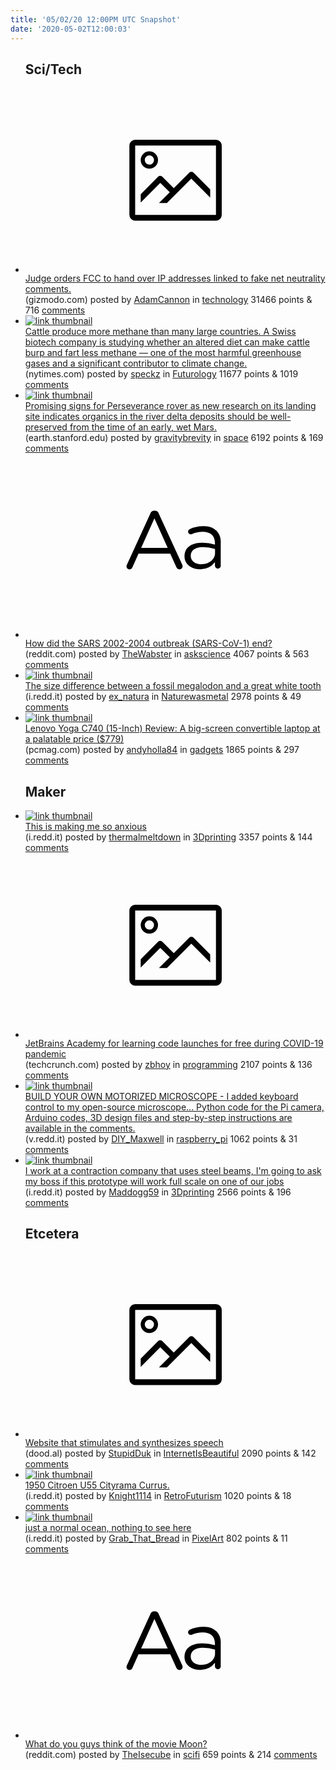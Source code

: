 ```yaml
---
title: '05/02/20 12:00PM UTC Snapshot'
date: '2020-05-02T12:00:03'
---
```

<ul>
<h2>Sci/Tech</h2>

<li><a href='https://gizmodo.com/judge-orders-fcc-to-hand-over-ip-addresses-linked-to-fa-1843202071'><svg version='1.1' viewBox='-34 -14 104 64' preserveAspectRatio='xMidYMid meet' xmlns='http://www.w3.org/2000/svg' xmlns:xlink='http://www.w3.org/1999/xlink'>
    <title>link thumbnail</title>
    <path d='M32,4H4A2,2,0,0,0,2,6V30a2,2,0,0,0,2,2H32a2,2,0,0,0,2-2V6A2,2,0,0,0,32,4ZM4,30V6H32V30Z'></path>
    <path d='M8.92,14a3,3,0,1,0-3-3A3,3,0,0,0,8.92,14Zm0-4.6A1.6,1.6,0,1,1,7.33,11,1.6,1.6,0,0,1,8.92,9.41Z'></path>
    <path d='M22.78,15.37l-5.4,5.4-4-4a1,1,0,0,0-1.41,0L5.92,22.9v2.83l6.79-6.79L16,22.18l-3.75,3.75H15l8.45-8.45L30,24V21.18l-5.81-5.81A1,1,0,0,0,22.78,15.37Z'></path>
    </svg></a><div><div class='linkTitle'><a href='https://gizmodo.com/judge-orders-fcc-to-hand-over-ip-addresses-linked-to-fa-1843202071'>Judge orders FCC to hand over IP addresses linked to fake net neutrality comments.</a></div>(gizmodo.com) posted by <a href='https://www.reddit.com/user/AdamCannon'>AdamCannon</a> in <a href='https://www.reddit.com/r/technology'>technology</a> 31466 points & 716 <a href='https://www.reddit.com/r/technology/comments/gbqp9l/judge_orders_fcc_to_hand_over_ip_addresses_linked/'>comments</a></div></li>

<li><a href='https://www.nytimes.com/2020/05/01/business/cow-methane-climate-change.html'><img src='https://b.thumbs.redditmedia.com/XlBOep0joHE-vjeIMylT_6p6YPkp2DGda_O7PvP5vQA.jpg' alt='link thumbnail'></a><div><div class='linkTitle'><a href='https://www.nytimes.com/2020/05/01/business/cow-methane-climate-change.html'>Cattle produce more methane than many large countries. A Swiss biotech company is studying whether an altered diet can make cattle burp and fart less methane — one of the most harmful greenhouse gases and a significant contributor to climate change.</a></div>(nytimes.com) posted by <a href='https://www.reddit.com/user/speckz'>speckz</a> in <a href='https://www.reddit.com/r/Futurology'>Futurology</a> 11677 points & 1019 <a href='https://www.reddit.com/r/Futurology/comments/gbi66p/cattle_produce_more_methane_than_many_large/'>comments</a></div></li>

<li><a href='https://earth.stanford.edu/news/promising-signs-perseverance-rover-its-quest-past-martian-life'><img src='https://a.thumbs.redditmedia.com/4EOwZe2d32Xx1bBIIv7YiuRPeJ8ChAHlm1ak8yt2qF8.jpg' alt='link thumbnail'></a><div><div class='linkTitle'><a href='https://earth.stanford.edu/news/promising-signs-perseverance-rover-its-quest-past-martian-life'>Promising signs for Perseverance rover as new research on its landing site indicates organics in the river delta deposits should be well-preserved from the time of an early, wet Mars.</a></div>(earth.stanford.edu) posted by <a href='https://www.reddit.com/user/gravitybrevity'>gravitybrevity</a> in <a href='https://www.reddit.com/r/space'>space</a> 6192 points & 169 <a href='https://www.reddit.com/r/space/comments/gbheh7/promising_signs_for_perseverance_rover_as_new/'>comments</a></div></li>

<li><a href='https://www.reddit.com/r/askscience/comments/gbquds/how_did_the_sars_20022004_outbreak_sarscov1_end/'><svg version='1.1' viewBox='-34 -12 104 64' preserveAspectRatio='xMidYMid slice' xmlns='http://www.w3.org/2000/svg' xmlns:xlink='http://www.w3.org/1999/xlink'>
    <title>text link thumbnail</title>
    <path d='M12.19,8.84a1.45,1.45,0,0,0-1.4-1h-.12a1.46,1.46,0,0,0-1.42,1L1.14,26.56a1.29,1.29,0,0,0-.14.59,1,1,0,0,0,1,1,1.12,1.12,0,0,0,1.08-.77l2.08-4.65h11l2.08,4.59a1.24,1.24,0,0,0,1.12.83,1.08,1.08,0,0,0,1.08-1.08,1.64,1.64,0,0,0-.14-.57ZM6.08,20.71l4.59-10.22,4.6,10.22Z'>
    </path>
    <path d='M32.24,14.78A6.35,6.35,0,0,0,27.6,13.2a11.36,11.36,0,0,0-4.7,1,1,1,0,0,0-.58.89,1,1,0,0,0,.94.92,1.23,1.23,0,0,0,.39-.08,8.87,8.87,0,0,1,3.72-.81c2.7,0,4.28,1.33,4.28,3.92v.5a15.29,15.29,0,0,0-4.42-.61c-3.64,0-6.14,1.61-6.14,4.64v.05c0,2.95,2.7,4.48,5.37,4.48a6.29,6.29,0,0,0,5.19-2.48V26.9a1,1,0,0,0,1,1,1,1,0,0,0,1-1.06V19A5.71,5.71,0,0,0,32.24,14.78Zm-.56,7.7c0,2.28-2.17,3.89-4.81,3.89-1.94,0-3.61-1.06-3.61-2.86v-.06c0-1.8,1.5-3,4.2-3a15.2,15.2,0,0,1,4.22.61Z'>
    </path>
    </svg></a><div><div class='linkTitle'><a href='https://www.reddit.com/r/askscience/comments/gbquds/how_did_the_sars_20022004_outbreak_sarscov1_end/'>How did the SARS 2002-2004 outbreak (SARS-CoV-1) end?</a></div>(reddit.com) posted by <a href='https://www.reddit.com/user/TheWabster'>TheWabster</a> in <a href='https://www.reddit.com/r/askscience'>askscience</a> 4067 points & 563 <a href='https://www.reddit.com/r/askscience/comments/gbquds/how_did_the_sars_20022004_outbreak_sarscov1_end/'>comments</a></div></li>

<li><a href='https://i.redd.it/mdazrpfpo6w41.jpg'><img src='https://b.thumbs.redditmedia.com/Ri-URRKPelhbdcgeugeGUqB7QLzlUwcX4prISZNj6gc.jpg' alt='link thumbnail'></a><div><div class='linkTitle'><a href='https://i.redd.it/mdazrpfpo6w41.jpg'>The size difference between a fossil megalodon and a great white tooth</a></div>(i.redd.it) posted by <a href='https://www.reddit.com/user/ex_natura'>ex_natura</a> in <a href='https://www.reddit.com/r/Naturewasmetal'>Naturewasmetal</a> 2978 points & 49 <a href='https://www.reddit.com/r/Naturewasmetal/comments/gbls0m/the_size_difference_between_a_fossil_megalodon/'>comments</a></div></li>

<li><a href='https://www.pcmag.com/reviews/lenovo-yoga-c740-15-inch'><img src='https://a.thumbs.redditmedia.com/TOjvDO1Defe9bRaGfnCKLZx0ZQeZJHqQOEIyW04wnb8.jpg' alt='link thumbnail'></a><div><div class='linkTitle'><a href='https://www.pcmag.com/reviews/lenovo-yoga-c740-15-inch'>Lenovo Yoga C740 (15-Inch) Review: A big-screen convertible laptop at a palatable price ($779)</a></div>(pcmag.com) posted by <a href='https://www.reddit.com/user/andyholla84'>andyholla84</a> in <a href='https://www.reddit.com/r/gadgets'>gadgets</a> 1865 points & 297 <a href='https://www.reddit.com/r/gadgets/comments/gbiplw/lenovo_yoga_c740_15inch_review_a_bigscreen/'>comments</a></div></li>

<h2>Maker</h2>

<li><a href='https://i.redd.it/of8wjuffe6w41.jpg'><img src='https://b.thumbs.redditmedia.com/4T_3eYEc8qQi6aX8jQTQrNjEr7S4R2J-p7O1TQ5D85k.jpg' alt='link thumbnail'></a><div><div class='linkTitle'><a href='https://i.redd.it/of8wjuffe6w41.jpg'>This is making me so anxious</a></div>(i.redd.it) posted by <a href='https://www.reddit.com/user/thermalmeltdown'>thermalmeltdown</a> in <a href='https://www.reddit.com/r/3Dprinting'>3Dprinting</a> 3357 points & 144 <a href='https://www.reddit.com/r/3Dprinting/comments/gbkpqe/this_is_making_me_so_anxious/'>comments</a></div></li>

<li><a href='https://techcrunch.com/2020/05/01/jetbrains-academy-for-learning-code-launches-for-free-during-covid-19-pandemic/'><svg version='1.1' viewBox='-34 -14 104 64' preserveAspectRatio='xMidYMid meet' xmlns='http://www.w3.org/2000/svg' xmlns:xlink='http://www.w3.org/1999/xlink'>
    <title>link thumbnail</title>
    <path d='M32,4H4A2,2,0,0,0,2,6V30a2,2,0,0,0,2,2H32a2,2,0,0,0,2-2V6A2,2,0,0,0,32,4ZM4,30V6H32V30Z'></path>
    <path d='M8.92,14a3,3,0,1,0-3-3A3,3,0,0,0,8.92,14Zm0-4.6A1.6,1.6,0,1,1,7.33,11,1.6,1.6,0,0,1,8.92,9.41Z'></path>
    <path d='M22.78,15.37l-5.4,5.4-4-4a1,1,0,0,0-1.41,0L5.92,22.9v2.83l6.79-6.79L16,22.18l-3.75,3.75H15l8.45-8.45L30,24V21.18l-5.81-5.81A1,1,0,0,0,22.78,15.37Z'></path>
    </svg></a><div><div class='linkTitle'><a href='https://techcrunch.com/2020/05/01/jetbrains-academy-for-learning-code-launches-for-free-during-covid-19-pandemic/'>JetBrains Academy for learning code launches for free during COVID-19 pandemic</a></div>(techcrunch.com) posted by <a href='https://www.reddit.com/user/zbhoy'>zbhoy</a> in <a href='https://www.reddit.com/r/programming'>programming</a> 2107 points & 136 <a href='https://www.reddit.com/r/programming/comments/gbiizv/jetbrains_academy_for_learning_code_launches_for/'>comments</a></div></li>

<li><a href='https://v.redd.it/ldm1id6v85w41'><img src='https://b.thumbs.redditmedia.com/xhzgrh5E_HXEsH004jIfdYNsDRambgHffnicymEYfVE.jpg' alt='link thumbnail'></a><div><div class='linkTitle'><a href='https://v.redd.it/ldm1id6v85w41'>BUILD YOUR OWN MOTORIZED MICROSCOPE - I added keyboard control to my open-source microscope... Python code for the Pi camera, Arduino codes, 3D design files and step-by-step instructions are available in the comments.</a></div>(v.redd.it) posted by <a href='https://www.reddit.com/user/DIY_Maxwell'>DIY_Maxwell</a> in <a href='https://www.reddit.com/r/raspberry_pi'>raspberry_pi</a> 1062 points & 31 <a href='https://www.reddit.com/r/raspberry_pi/comments/gbgwbr/build_your_own_motorized_microscope_i_added/'>comments</a></div></li>

<li><a href='https://i.redd.it/njw7xwf0m7w41.jpg'><img src='https://b.thumbs.redditmedia.com/qsf8_qY9cs2hrMKbpG2e4YAbqrd-KbvIq49uQtWuIUM.jpg' alt='link thumbnail'></a><div><div class='linkTitle'><a href='https://i.redd.it/njw7xwf0m7w41.jpg'>I work at a contraction company that uses steel beams, I'm going to ask my boss if this prototype will work full scale on one of our jobs</a></div>(i.redd.it) posted by <a href='https://www.reddit.com/user/Maddogg59'>Maddogg59</a> in <a href='https://www.reddit.com/r/3Dprinting'>3Dprinting</a> 2566 points & 196 <a href='https://www.reddit.com/r/3Dprinting/comments/gbp7vb/i_work_at_a_contraction_company_that_uses_steel/'>comments</a></div></li>

<h2>Etcetera</h2>

<li><a href='https://dood.al/pinktrombone/'><svg version='1.1' viewBox='-34 -14 104 64' preserveAspectRatio='xMidYMid meet' xmlns='http://www.w3.org/2000/svg' xmlns:xlink='http://www.w3.org/1999/xlink'>
    <title>link thumbnail</title>
    <path d='M32,4H4A2,2,0,0,0,2,6V30a2,2,0,0,0,2,2H32a2,2,0,0,0,2-2V6A2,2,0,0,0,32,4ZM4,30V6H32V30Z'></path>
    <path d='M8.92,14a3,3,0,1,0-3-3A3,3,0,0,0,8.92,14Zm0-4.6A1.6,1.6,0,1,1,7.33,11,1.6,1.6,0,0,1,8.92,9.41Z'></path>
    <path d='M22.78,15.37l-5.4,5.4-4-4a1,1,0,0,0-1.41,0L5.92,22.9v2.83l6.79-6.79L16,22.18l-3.75,3.75H15l8.45-8.45L30,24V21.18l-5.81-5.81A1,1,0,0,0,22.78,15.37Z'></path>
    </svg></a><div><div class='linkTitle'><a href='https://dood.al/pinktrombone/'>Website that stimulates and synthesizes speech</a></div>(dood.al) posted by <a href='https://www.reddit.com/user/StupidDuk'>StupidDuk</a> in <a href='https://www.reddit.com/r/InternetIsBeautiful'>InternetIsBeautiful</a> 2090 points & 142 <a href='https://www.reddit.com/r/InternetIsBeautiful/comments/gbndid/website_that_stimulates_and_synthesizes_speech/'>comments</a></div></li>

<li><a href='https://i.redd.it/x27y6c6ngaw41.jpg'><img src='https://b.thumbs.redditmedia.com/HRlEbRUzY9dNSn_nEuLdX_jLbhk-esV0kvEuzvRVJ2Y.jpg' alt='link thumbnail'></a><div><div class='linkTitle'><a href='https://i.redd.it/x27y6c6ngaw41.jpg'>1950 Citroen U55 Cityrama Currus.</a></div>(i.redd.it) posted by <a href='https://www.reddit.com/user/Knight1114'>Knight1114</a> in <a href='https://www.reddit.com/r/RetroFuturism'>RetroFuturism</a> 1020 points & 18 <a href='https://www.reddit.com/r/RetroFuturism/comments/gc16wj/1950_citroen_u55_cityrama_currus/'>comments</a></div></li>

<li><a href='https://i.redd.it/e1emj5v737w41.png'><img src='https://a.thumbs.redditmedia.com/0D1RBawwJyDfmk3XIe791D0IKmIHTRwYexA44C7_ER0.jpg' alt='link thumbnail'></a><div><div class='linkTitle'><a href='https://i.redd.it/e1emj5v737w41.png'>just a normal ocean, nothing to see here</a></div>(i.redd.it) posted by <a href='https://www.reddit.com/user/Grab_That_Bread'>Grab_That_Bread</a> in <a href='https://www.reddit.com/r/PixelArt'>PixelArt</a> 802 points & 11 <a href='https://www.reddit.com/r/PixelArt/comments/gbnb47/just_a_normal_ocean_nothing_to_see_here/'>comments</a></div></li>

<li><a href='https://www.reddit.com/r/scifi/comments/gbrfm9/what_do_you_guys_think_of_the_movie_moon/'><svg version='1.1' viewBox='-34 -12 104 64' preserveAspectRatio='xMidYMid slice' xmlns='http://www.w3.org/2000/svg' xmlns:xlink='http://www.w3.org/1999/xlink'>
    <title>text link thumbnail</title>
    <path d='M12.19,8.84a1.45,1.45,0,0,0-1.4-1h-.12a1.46,1.46,0,0,0-1.42,1L1.14,26.56a1.29,1.29,0,0,0-.14.59,1,1,0,0,0,1,1,1.12,1.12,0,0,0,1.08-.77l2.08-4.65h11l2.08,4.59a1.24,1.24,0,0,0,1.12.83,1.08,1.08,0,0,0,1.08-1.08,1.64,1.64,0,0,0-.14-.57ZM6.08,20.71l4.59-10.22,4.6,10.22Z'>
    </path>
    <path d='M32.24,14.78A6.35,6.35,0,0,0,27.6,13.2a11.36,11.36,0,0,0-4.7,1,1,1,0,0,0-.58.89,1,1,0,0,0,.94.92,1.23,1.23,0,0,0,.39-.08,8.87,8.87,0,0,1,3.72-.81c2.7,0,4.28,1.33,4.28,3.92v.5a15.29,15.29,0,0,0-4.42-.61c-3.64,0-6.14,1.61-6.14,4.64v.05c0,2.95,2.7,4.48,5.37,4.48a6.29,6.29,0,0,0,5.19-2.48V26.9a1,1,0,0,0,1,1,1,1,0,0,0,1-1.06V19A5.71,5.71,0,0,0,32.24,14.78Zm-.56,7.7c0,2.28-2.17,3.89-4.81,3.89-1.94,0-3.61-1.06-3.61-2.86v-.06c0-1.8,1.5-3,4.2-3a15.2,15.2,0,0,1,4.22.61Z'>
    </path>
    </svg></a><div><div class='linkTitle'><a href='https://www.reddit.com/r/scifi/comments/gbrfm9/what_do_you_guys_think_of_the_movie_moon/'>What do you guys think of the movie Moon?</a></div>(reddit.com) posted by <a href='https://www.reddit.com/user/TheIsecube'>TheIsecube</a> in <a href='https://www.reddit.com/r/scifi'>scifi</a> 659 points & 214 <a href='https://www.reddit.com/r/scifi/comments/gbrfm9/what_do_you_guys_think_of_the_movie_moon/'>comments</a></div></li>

</ul>
